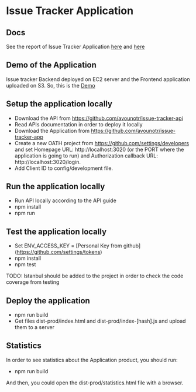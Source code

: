 # Issue Tracker Application

## Docs
See the report of Issue Tracker Application [here](https://github.com/avounotr/issue-tracker-app/blob/master/docs/IssueTrackerReport.pdf) and
[here](https://s3.eu-central-1.amazonaws.com/asterios-issue-tracker/IssueTrackerReport.pdf)

## Demo of the Application
Issue tracker Backend deployed on EC2 server and the Frontend application uploaded on
S3. So, this is the [Demo](http://asterios-issue-tracker.s3-website.eu-central-1.amazonaws.com/)

## Setup the application locally

- Download the API from https://github.com/avounotr/issue-tracker-api  
- Read APIs documentation in order to deploy it locally  
- Download the Application from https://github.com/avounotr/issue-tracker-app  
- Create a new OATH project from https://github.com/settings/developers and
set Homepage URL: http://localhost:3020 (or the PORT where the application is
going to run) and Authorization callback URL: http://localhost:3020/login.  
- Add Client ID to config/development file.  

## Run the application locally  

- Run API locally according to the API guide  
- npm install  
- npm run  

## Test the application locally  

- Set ENV_ACCESS_KEY = [Personal Key from github] (https://github.com/settings/tokens)  
- npm install  
- npm test   

TODO: Istanbul should be added to the project in order to check the code coverage from testing  

## Deploy the application  

- npm run build  
- Get files dist-prod/index.html and dist-prod/index-[hash].js and upload them to a server  

## Statistics  

In order to see statistics about the Application product, you should run:  

- npm run build  

And then, you could open the dist-prod/statistics.html file with a browser.   

